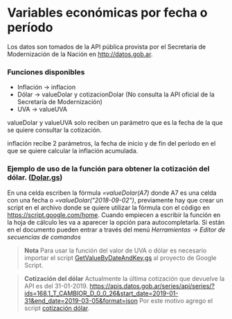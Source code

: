 # Variables económicas por fecha o período

Los datos son tomados de la API pública provista por el Secretaria de Modernización de la Nación en http://datos.gob.ar.

### Funciones disponibles

* Inflación -> inflacion
* Dólar -> valueDolar y cotizacionDolar (No consulta la API oficial de la Secretaría de Modernización)
* UVA -> valueUVA

valueDolar y valueUVA solo reciben un parámetro que es la fecha de la que se quiere consultar la cotización.

inflación recibe 2 parámetros, la fecha de inicio y de fin del período en el que se quiere calcular la inflación acumulada.

### Ejemplo de uso de la función para obtener la cotización del dólar. ([Dolar.gs](../blob/master/Dolar.gs))
En una celda escriben la fórmula *=valueDolar(A7)* donde A7 es una celda con una fecha o *=valueDolar("2018-09-02")*, previamente hay que crear un script en el archivo donde se quiere utilizar la fórmula con el código en https://script.google.com/home. Cuando empiecen a escribir la función en la hoja de cálculo les va a aparecer la opción para autocompletarla.
Si están en el documento pueden entrar a través del menú *Herramientas -> Editor de secuencias de comandos*

> **Nota**
Para usar la función del valor de UVA o dólar es necesario importar el script [GetValueByDateAndKey.gs](../blob/master/GetValueByDateAndKey.gs) al proyecto de Google Script.

> **Cotización del dólar**
Actualmente la última cotización que devuelve la API es del 31-01-2019. https://apis.datos.gob.ar/series/api/series/?ids=168.1_T_CAMBIOR_D_0_0_26&start_date=2019-01-31&end_date=2019-03-05&format=json
Por este motivo agrego el script [cotización dólar](../blob/master/CotizacionDolar.gs).


